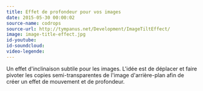 ```yaml
---
title: Effet de profondeur pour vos images
date: 2015-05-30 00:00:02
source-name: codrops
source-url: http://tympanus.net/Development/ImageTiltEffect/
image: image-title-effect.jpg
id-youtube:
id-soundcloud:
video-legende:
---
```

Un effet d'inclinaison subtile pour les images. L'idée est de déplacer et faire pivoter les copies semi-transparentes de l'image d'arrière-plan afin de créer un effet de mouvement et de profondeur.